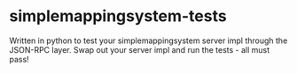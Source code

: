 simplemappingsystem-tests
=========================

Written in python to test your simplemappingsystem server impl through the JSON-RPC layer. Swap out your server impl and run the tests - all must pass!